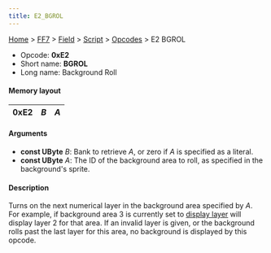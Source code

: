```yaml
---
title: E2_BGROL
---
```


[Home](../../../../Main_Page.md) > [FF7](../../../../FF7.md) > [Field](../../../Field.md) > [Script](../../Script.md) > [Opcodes](../Opcodes.md) > E2 BGROL

-   Opcode: **0xE2**
-   Short name: **BGROL**
-   Long name: Background Roll

#### Memory layout

| 0xE2 | *B* | *A* |
|------|-----|-----|

#### Arguments

-   **const UByte** *B*: Bank to retrieve *A*, or zero if *A* is specified as a literal.
-   **const UByte** *A*: The ID of the background area to roll, as specified in the background's sprite.

#### Description

Turns on the next numerical layer in the background area specified by *A*. For example, if background area 3 is currently set to [display layer](E0_BGON.md) will display layer 2 for that area. If an invalid layer is given, or the background rolls past the last layer for this area, no background is displayed by this opcode.
